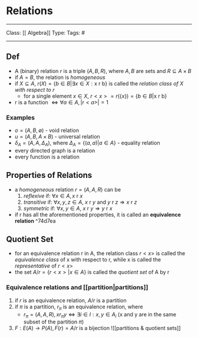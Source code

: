 # Relations
___
Class: [[ Algebra]]
Type: 
Tags: # 
___

## Def
- A (binary) relation $r$ is a triple $(A, B, R)$, where $A, B$ are sets and $R \subseteq A \times B$
- if $A = B$, the relation is *homogeneous*
- if $X \subseteq A$, $r(X) = \{b \in B | \exists x \in X : \text{x r b}\}$ is called the *relation class of X with respect to r*
	- for a single element $x \in X$, $r<x> = r(\{x\}) = \{b \in B | \text{x r b}\}$ 
- r is a function $\iff \forall a \in A, |r<a>| = 1$
### Examples 
- $o = (A, B, \emptyset)$ - void relation
- $u = (A,B,A \times B)$ - universal relation 
- $\delta_A = (A, A, \Delta_A)$, where $\Delta_A = \{(a,a)|a \in A\}$  - equality relation 
- every directed graph is a relation
- every function is a relation
## Properties of Relations 
- a *homogeneous* relation $r = (A,A,R)$ can be 
	1. *reflexive* if:      $\forall x \in A, x\text{ r } x$
	2. *transitive* if:     $\forall x, y, z \in A$, $x \text{ r } y$ and $y \text{ r } z \Rightarrow x \text{ r } z$
	3. *symmetric* if:   $\forall x, y \in A$, $x \text{ r } y \Rightarrow y \text{ r } x$
- if r has all the aforementioned properties, it is called an **equivalence relation** ^74d7ea
## Quotient Set 
- for an equivalence relation r in A, the relation class $r<x>$ is called the *equivalence class* of x with respect to r, while x is called the *representative* of $r<x>$
- the set $A/r = \{r<x>|x\in A\}$ is called the *quotient set* of A by r
### Equivalence relations and [[partition|partitions]]
1. if $r$ is an equivalence relation, $A/r$ is a partition
2. if $\pi$ is a partition, $r_\pi$ is an equivalence relation, where
	- $r_\pi = (A, A, R), x r_\pi y \iff \exists i\in I: x,y \in A_i$ (x and y are in the same subset of the partition $\pi$)
3. $F:E(A)\rightarrow P(A), F(r) = A/r$ is a bijection 
 ![[partitions & quotient sets]]